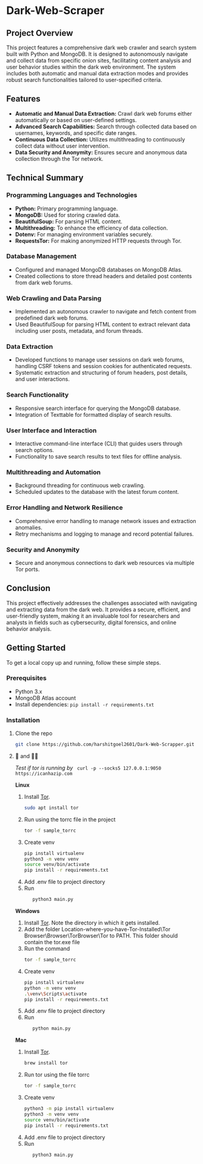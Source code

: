 # Dark-Web-Scraper

## Project Overview
This project features a comprehensive dark web crawler and search system built with Python and MongoDB. It is designed to autonomously navigate and collect data from specific onion sites, facilitating content analysis and user behavior studies within the dark web environment. The system includes both automatic and manual data extraction modes and provides robust search functionalities tailored to user-specified criteria.

## Features
- **Automatic and Manual Data Extraction:** Crawl dark web forums either automatically or based on user-defined settings.
- **Advanced Search Capabilities:** Search through collected data based on usernames, keywords, and specific date ranges.
- **Continuous Data Collection:** Utilizes multithreading to continuously collect data without user intervention.
- **Data Security and Anonymity:** Ensures secure and anonymous data collection through the Tor network.

## Technical Summary

### Programming Languages and Technologies
- **Python:** Primary programming language.
- **MongoDB:** Used for storing crawled data.
- **BeautifulSoup:** For parsing HTML content.
- **Multithreading:** To enhance the efficiency of data collection.
- **Dotenv:** For managing environment variables securely.
- **RequestsTor:** For making anonymized HTTP requests through Tor.

### Database Management
- Configured and managed MongoDB databases on MongoDB Atlas.
- Created collections to store thread headers and detailed post contents from dark web forums.

### Web Crawling and Data Parsing
- Implemented an autonomous crawler to navigate and fetch content from predefined dark web forums.
- Used BeautifulSoup for parsing HTML content to extract relevant data including user posts, metadata, and forum threads.

### Data Extraction
- Developed functions to manage user sessions on dark web forums, handling CSRF tokens and session cookies for authenticated requests.
- Systematic extraction and structuring of forum headers, post details, and user interactions.

### Search Functionality
- Responsive search interface for querying the MongoDB database.
- Integration of Texttable for formatted display of search results.

### User Interface and Interaction
- Interactive command-line interface (CLI) that guides users through search options.
- Functionality to save search results to text files for offline analysis.

### Multithreading and Automation
- Background threading for continuous web crawling.
- Scheduled updates to the database with the latest forum content.

### Error Handling and Network Resilience
- Comprehensive error handling to manage network issues and extraction anomalies.
- Retry mechanisms and logging to manage and record potential failures.

### Security and Anonymity
- Secure and anonymous connections to dark web resources via multiple Tor ports.

## Conclusion
This project effectively addresses the challenges associated with navigating and extracting data from the dark web. It provides a secure, efficient, and user-friendly system, making it an invaluable tool for researchers and analysts in fields such as cybersecurity, digital forensics, and online behavior analysis.

## Getting Started
To get a local copy up and running, follow these simple steps.

### Prerequisites
- Python 3.x
- MongoDB Atlas account
- Install dependencies: `pip install -r requirements.txt`

### Installation
1. Clone the repo
   ```sh
   git clone https://github.com/harshitgoel2601/Dark-Web-Scrapper.git
2. 🧅 and 🏃‍♂️

      *Test if tor is running by* ``` curl -p --socks5 127.0.0.1:9050 https://icanhazip.com```
   
   __Linux__ 

   1. Install [Tor](https://www.torproject.org/download/).
      ```sh 
      sudo apt install tor
      ```
   2. Run using the torrc file in the project
      ```sh
      tor -f sample_torrc
      ```
   3. Create venv
      ```sh
      pip install virtualenv
      python3 -m venv venv
      source venv/bin/activate
      pip install -r requirements.txt
      ```
   4. Add .env file to project directory
   5. Run
      ```sh 
         python3 main.py
      ```

   __Windows__
   1. Install [Tor](https://www.torproject.org/download/). Note the directory in which it gets installed.
   2. Add the folder Location-where-you-have-Tor-Installed\Tor Browser\Browser\TorBrowser\Tor to PATH. This folder should contain the tor.exe file
   3. Run the command
      ```sh
      tor -f sample_torrc
      ```
   4. Create venv
      ```sh 
      pip install virtualenv
      python -m venv venv
      .\venv\Scripts\activate
      pip install -r requirements.txt
      ```
   5. Add .env file to project directory
   6. Run
      ```sh 
         python main.py
      ```

   __Mac__
   1. Install [Tor](https://www.torproject.org/download/).
      ```sh 
      brew install tor
      ```
   2. Run tor using the file torrc
      ```sh 
      tor -f sample_torrc
      ```
   3. Create venv
      ```sh
      python3 -m pip install virtualenv
      python3 -m venv venv
      source venv/bin/activate
      pip install -r requirements.txt
      ```
   4. Add .env file to project directory
   5. Run
      ```sh 
         python3 main.py
      ```
